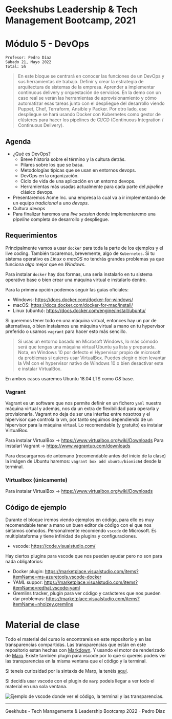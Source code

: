 # Geekshubs Leadership & Tech Management Bootcamp, 2021

# Módulo 5 - DevOps

```
Profesor: Pedro Díaz
Sábado 21, Mayo 2022
Total: 5h
```

> En este bloque se centrará en conocer las funciones de un DevOps y sus herramientas
de trabajo. Definir y crear la estrategia de arquitectura de sistemas de la empresa.
Aprender a implementar continuous delivery y orquestación de servicios.
En la demo con un caso real se verán las herramientas de aprovisionamiento y cómo
automatizar esas tareas junto con el despliegue del desarrollo viendo Puppet, Chef,
Terraform, Ansible y Packer. Por otro lado, ese despliegue se hará usando Docker con
Kubernetes como gestor de clústeres para hacer los pipelines de CI/CD (Continuous
Integration / Continuous Delivery).

## Agenda

- ¿Qué es DevOps?
    - Breve historia sobre el término y la cultura detrás.
    - Pilares sobre los que se basa.
    - Metodologías típicas que se usan en entornos devops.
    - DevOps en la organización.
    - Ciclo de vida de una aplicación en un entorno devops.
    - Herramientas más usadas actualmente para cada parte del _pipeline_ clásico devops.
- Presentaremos Acme Inc. una empresa la cual va a ir implementando de un equipo _tradicional_ a uno _devops_.
- Cultura _devops_
- Para finalizar haremos una _live session_ donde implementaremo una _pipeline_ completa de desarrollo y despliegue.


## Requerimientos

Principalmente vamos a usar `docker` para toda la parte de los ejemplos y el live coding. También tocaremos, brevemente, algo de `Kubernetes`. Si tu sistema operativo es _Linux_ o _macOS_ no tendrás grandes problemas ya que funciona *algo* mejor que en _Windows_.

Para instalar `docker` hay dos formas, una sería instalarlo en tu sistema operativo base o bien crear una máquina virtual e instalarlo dentro.

Para la primera opción podemos seguir las guías oficiales:

- Windows: https://docs.docker.com/docker-for-windows/
- macOS: https://docs.docker.com/docker-for-mac/install/
- Linux (ubuntu): https://docs.docker.com/engine/install/ubuntu/

Si queremos tener todo en una máquina virtual, entonces hay un par de alternativas, o bien instalamos una máquina virtual a mano en tu hypervisor preferido o usamos `vagrant` para hacer esto más sencillo.

> Si usas un entorno basado en Microsoft Windows, lo más cómodo será que tengas una máquina virtual Ubuntu ya lista y preparada. Nota, en Windows 10 por defecto el Hypervisor propio de microsoft da problemas si quieres usar VirtualBox. Puedes elegir o bien levantar la VM con el hypervisor nativo de Windows 10 o bien desactivar este e instalar VirtualBox.

En ambos casos usaremos Ubuntu 18.04 LTS como _OS_ base.

### Vagrant

Vagrant es un software que nos permite definir en un fichero `yaml` nuestra máquina virtual y además, nos da un extra de flexibilidad para operarla y provisionarla. Vagrant no deja de ser una interfaz entre nosotros y el hipervisor que controla la vm, por tanto seguimos dependiendo de un hipervisor para la máquina virtual. Lo recomendable (y gratuito) es instalar VirtualBox.

Para instalar VirtualBox -> https://www.virtualbox.org/wiki/Downloads
Para instalarl Vagrant -> https://www.vagrantup.com/downloads

Para descargarnos de antemano (recomendable antes del inicio de la clase) la imágen de Ubuntu haremos: `vagrant box add ubuntu/bionic64` desde la terminal.

### Virtualbox (únicamente)

Para instalar VirtualBox -> https://www.virtualbox.org/wiki/Downloads

## Código de ejemplo

Durante el bloque iremos viendo ejemplos en código, para ello es muy recomendable tener a mano un buen editor de código con el que nos sintamos cómodos. Personalmente recomiendo `vscode` de Microsoft. Es multiplataforma y tiene infinidad de plugins y configuraciones.

- vscode: https://code.visualstudio.com/

Hay ciertos plugins para vscode que nos pueden ayudar pero no son para nada obligatorios:

- Docker plugin: https://marketplace.visualstudio.com/items?itemName=ms-azuretools.vscode-docker
- YAML suppor: https://marketplace.visualstudio.com/items?itemName=redhat.vscode-yaml
- Gremlins tracker, plugin para ver código y carácteres que nos pueden dar problemas: https://marketplace.visualstudio.com/items?itemName=nhoizey.gremlins

# Material de clase

Todo el material del curso lo encontrareis en este repositorio y en las transparencias compartidas. Las transparencias que están en este repositorio estan hechas con [Markdown](https://www.markdownguide.org/). Y usando el motor de renderizado de [Marp](https://marp.app/). Existe también plugin para vscode por lo que si quereis podeis ver las transparencias en la misma ventana que el código y la terminal.

Si teneis curiosidad por la sintaxis de Marp, la tenéis [aquí](https://marpit.marp.app/directives).

Si decidís usar vscode con el plugin de `marp` podeis llegar a ver todo el material en una sola ventana.


![Ejemplo de vscode donde ver el código, la terminal y las transparencias.](./img/entorno-trabajo.png)


----
Geekhubs - Tech Managemente & Leadership Bootcamp 2022 - Pedro Díaz
